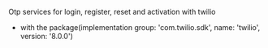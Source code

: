 Otp services for login, register, reset and activation with twilio
- with the package(implementation group: 'com.twilio.sdk', name: 'twilio', version: '8.0.0')
